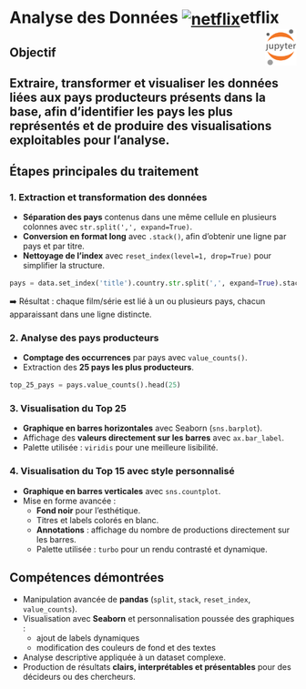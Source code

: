 <h1><b>Analyse des Données <a href="#"><img align="center" src="https://upload.wikimedia.org/wikipedia/commons/0/0c/Netflix_2015_N_logo.svg?uselang=fr" alt="netflix" height="36px"></a>etflix</b><a href="../"><img align="right" src="../../../../assets/logo/Jupyter.svg" alt="Jupyter" height="64px"></a></h1>
<!-- 
## Sommaire
- [Objectif](#objectif)
- [Étapes principales du traitement](#étapes-principales-du-traitement)  
  - [1. Extraction et transformation des données](#1-extraction-et-transformation-des-données)  
  - [2. Analyse des pays producteurs](#2-analyse-des-pays-producteurs)  
  - [3. Visualisation du Top 25](#3-visualisation-du-top-25)  
  - [4. Visualisation du Top 15 avec style personnalisé](#4-visualisation-du-top-15-avec-style-personnalisé)  
- [Compétences démontrées](#compétences-démontrées)   -->
<!-- - [Perspectives d’amélioration](#perspectives-damélioration)
--- -->

## Objectif
Extraire, transformer et visualiser les données liées aux pays producteurs présents dans la base, afin d’identifier les pays les plus représentés et de produire des visualisations exploitables pour l’analyse.
---
## Étapes principales du traitement
### 1. Extraction et transformation des données
- **Séparation des pays** contenus dans une même cellule en plusieurs colonnes avec `str.split(',', expand=True)`.  
- **Conversion en format long** avec `.stack()`, afin d’obtenir une ligne par pays et par titre.  
- **Nettoyage de l’index** avec `reset_index(level=1, drop=True)` pour simplifier la structure.  
```python
pays = data.set_index('title').country.str.split(',', expand=True).stack().reset_index(level=1, drop=True)
```
➡️ Résultat : chaque film/série est lié à un ou plusieurs pays, chacun apparaissant dans une ligne distincte.
### 2. Analyse des pays producteurs
- **Comptage des occurrences** par pays avec `value_counts()`.  
- Extraction des **25 pays les plus producteurs**.  
```python
top_25_pays = pays.value_counts().head(25)
```
### 3. Visualisation du Top 25
- **Graphique en barres horizontales** avec Seaborn (`sns.barplot`).  
- Affichage des **valeurs directement sur les barres** avec `ax.bar_label`.  
- Palette utilisée : `viridis` pour une meilleure lisibilité.  
### 4. Visualisation du Top 15 avec style personnalisé
- **Graphique en barres verticales** avec `sns.countplot`.  
- Mise en forme avancée :  
  - **Fond noir** pour l’esthétique.  
  - Titres et labels colorés en blanc.  
  - **Annotations** : affichage du nombre de productions directement sur les barres.  
  - Palette utilisée : `turbo` pour un rendu contrasté et dynamique.  
## Compétences démontrées
- Manipulation avancée de **pandas** (`split`, `stack`, `reset_index`, `value_counts`).  
- Visualisation avec **Seaborn** et personnalisation poussée des graphiques :  
  - ajout de labels dynamiques  
  - modification des couleurs de fond et des textes  
- Analyse descriptive appliquée à un dataset complexe.  
- Production de résultats **clairs, interprétables et présentables** pour des décideurs ou des chercheurs.  
<!-- ## Perspectives d’amélioration 🚀
- Normalisation des noms de pays (ex. : gérer les doublons comme "USA" vs "United States").  
- Analyse temporelle des productions par pays.  
- Visualisation interactive (ex. : `plotly`, `dash`, `streamlit`).  
- Comparaison des tendances pays par genres ou catégories.   -->
<!-- ---
👉 Ce travail illustre la capacité à **transformer des données brutes en insights visuels exploitables**, compétence clé pour un **Data Scientist / Data Analyst**.   -->